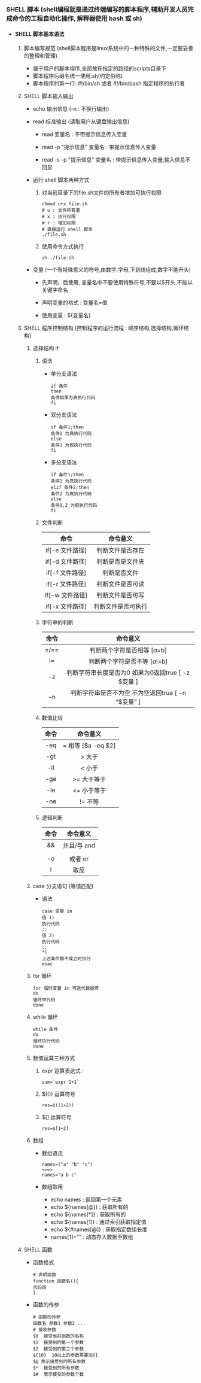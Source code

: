 ### SHELL 脚本 (shell编程就是通过终端编写的脚本程序,辅助开发人员完成命令的工程自动化操作, 解释器使用 bash 或 sh)

+ #### SHELL 脚本基本语法
    
    1. 脚本编写规范 (shell脚本程序是linux系统中的一种特殊的文件,一定要妥善的整理和管理)
        + 属于用户的脚本程序,全部放在指定的路径的scripts目录下
        + 脚本程序后缀名统一使用.sh(约定俗称)
        + 脚本程序的第一行: #!/bin/sh  或者 #!/bin/bash 指定程序的执行者
    
    2. SHELL 脚本输入输出
        
        + echo 输出信息  (-n : 不换行输出)
        
        + read 标准输出 (读取用户从键盘输出信息)
            
            + read 变量名  : 不带提示信息传入变量
            
            + read -p "提示信息" 变量名 : 带提示信息传入变量
            
            + read -s -p "提示信息" 变量名 : 带提示信息传入变量,输入信息不回显
            
        + 运行 shell 脚本两种方式
            1. 对当前目录下的file.sh文件的所有者增加可执行权限
                ```
               chmod u+x file.sh
               # u : 文件所有者
               # x : 执行权限
               # + : 增加权限
               # 直接运行 shell 脚本
               ./file.sh
               ```
            
            2. 使用命令方式执行
                ```
               sh ./file.sh
               ```
       
        + 变量 (一个有特殊意义的符号,由数字,字母,下划线组成,数字不能开头)
            
            + 先声明，后使用, 变量名中不要使用特殊符号,不要以$开头,不能以关键字命名
            
            + 声明变量的格式 : 变量名=值
            
            + 使用变量 : ${变量名}
            
    3. SHELL 程序控制结构 (控制程序的运行流程 : 顺序结构,选择结构,循环结构)
        
        1. 选择结构 if
            1. 语法
                + 单分支语法
                    ```
                  if 条件
                  then
                    条件如果为真执行代码
                  fi
                  ```
                + 双分支语法
                    ```
                  if 条件1;then
                    条件1 为真执行代码
                  else
                    条件1 为假执行代码
                  fi
                  ```
                + 多分支语法
                    ```
                  if 条件1;then
                    条件1 为真执行代码
                  elif 条件2;then
                    条件2 为真执行代码
                  else
                    条件1,2 为假执行代码
                  fi
                    ```
            
            2. 文件判断
                
                命令 | 命令意义
                :---: | :---:
                if[-e 文件路径] | 判断文件是否存在
                if[-d 文件路径] | 判断是否是文件夹
                if[-f 文件路径] | 判断是否文件
                if[-r 文件路径] | 判断文件是否可读
                if[-w 文件路径] | 判断文件是否可写
                if[-x 文件路径] | 判断文件是否可执行
                
            3. 字符串的判断
                
                命令 | 命令意义
                :---: | :---:
                =/==  | 判断两个字符是否相等 [$a=$b]
                !=    | 判断两个字符是否不等 [$a!=$b] 
                -z    | 判断字符串长度是否为0  如果为0返回true [ -z $变量 ]
                -n    | 判断字符串是否不为空 不为空返回true [ -n “$变量” ]
                
            4. 数值比较
                
                命令 | 命令意义
                :---: | :---:
                -eq   | = 相等 [$a -eq $2]
                -gt   | > 大于 
                -it   | < 小于
                -ge   | >= 大于等于
                -le   | <= 小于等于
                -ne   | != 不等
                
            5. 逻辑判断
                
                命令 | 命令意义
                :---: | :---:
                &&    | 并且/与 and
                ||    | 或者 or
                -o    | 或者 or
                !     | 取反
        
        2. case 分支语句 (等值匹配)
            
            + 语法 
                ```
              case 变量 in
              值 1)
                执行代码
              ;;
              值 2)
                执行代码
              ;;
              *)
                上述条件都不成立时执行
              esac
              ```
      
        3. for 循环
            ```
           for 临时变量 in 可迭代数据传
           do 
            循环中代码
           done
           ```
           
        4. while 循环
            ```
           while 条件
           do
            循环执行代码
           done
           ```
        
        5. 数值运算三种方式
            
            1. expr 运算表达式 :
                 ```
                 sum=`expr 1+1`
               ```
            
            2. $(()) 运算符号
                ```
               res=$((1+2))
               ```
           
            3. $[] 运算符号
                ```
               res=$[1+2]
               ```
        
        6. 数组
            + 数组语法
                ```
              names=("a" "b" "c")
                <==>
              names="a b c"
              ```
          
            + 数组取用
                
                + echo names : 返回第一个元素
                + echo ${names[@]}  : 获取所有的
                + echo ${names[*]}  : 获取所有的
                + echo ${names[1]}  : 通过索引获取指定值
                + echo ${#names[@]} : 获取指定数组长度
                + names[1]=""   : 动态存入数据至数组
                 
    4. SHELL 函数
        
        + 函数格式
            ```
          # 声明函数
          function 函数名(){
            代码段
          }
          ```
          
        + 函数的传参
            ```
          # 函数的传参
          函数名 参数1 参数2 ...
          # 接收参数
          $0  接受当前函数的名称
          $1  接受到的第一个参数
          $2  接受到的第二个参数
          ${10}  10以上的参数需要加{}
          $@ 表示接受到的所有参数
          $*  接受到的所有参数
          $#  表示接受的参数个数
          ```